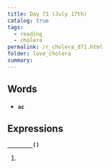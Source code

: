 ```yaml
---
title: Day 71 (July 17th)
catalog: true
tags: 
  - reading
  - cholera
permalink: /r_cholera_d71.html
folder: love_cholera
summary: 
---
```


## Words

-   <b data-toggle="tooltip" data-original-title="{{site.data.glossary.ac}}">`ac`</b>



## Expressions

<b data-toggle="tooltip" data-original-title="{{site.data.answers.71_a}}">`________()`</b>

1.  